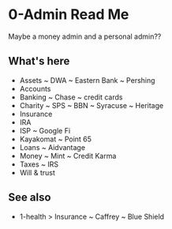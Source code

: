 # 0-Admin Read Me

Maybe a money admin and a personal admin??

## What's here

* Assets ~ DWA ~ Eastern Bank ~ Pershing
* Accounts
* Banking ~ Chase ~ credit cards
* Charity ~ SPS ~ BBN ~ Syracuse ~ Heritage
* Insurance
* IRA
* ISP ~ Google Fi
* Kayakomat ~ Point 65
* Loans ~ Aidvantage
* Money ~ Mint ~ Credit Karma
* Taxes ~ IRS
* Will & trust


## See also

* 1-health > Insurance ~ Caffrey ~ Blue Shield